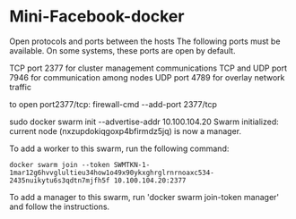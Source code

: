 # Mini-Facebook-docker

Open protocols and ports between the hosts
The following ports must be available. On some systems, these ports are open by default.

TCP port 2377 for cluster management communications
TCP and UDP port 7946 for communication among nodes
UDP port 4789 for overlay network traffic

to open port2377/tcp: firewall-cmd --add-port 2377/tcp


sudo docker swarm init --advertise-addr 10.100.104.20
Swarm initialized: current node (nxzupdokiqgoxp4bfirmdz5jq) is now a manager.

To add a worker to this swarm, run the following command:

    docker swarm join --token SWMTKN-1-1mar12g6hvvglultieu34how1o49x90ykxghrglrnrnoaxc534-2435nuikytu6s3qdtn7mjfh5f 10.100.104.20:2377

To add a manager to this swarm, run 'docker swarm join-token manager' and follow the instructions.
